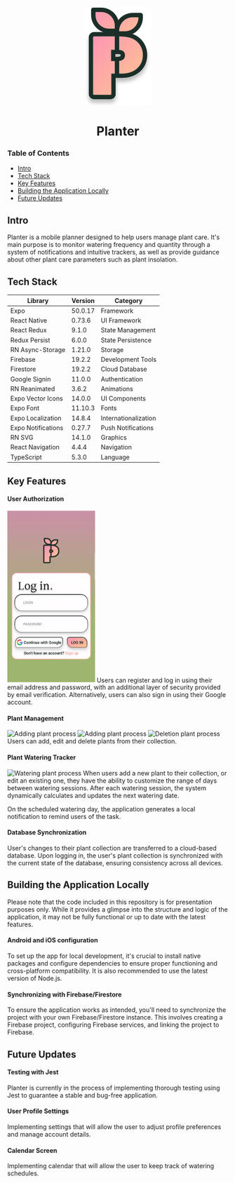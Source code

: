 <div align="center">
  <img src="assets/icons/logo.svg" alt="Logo" />
  <h1> Planter </h1>
</div>


### Table of Contents
* [Intro](#intro)
* [Tech Stack](#tech-stack)
* [Key Features](#key-features)
* [Building the Application Locally](#building-the-application-locally)
* [Future Updates](#future-updates)

## Intro
Planter is a mobile planner designed to help users manage plant care. It's main purpose is to monitor watering frequency and quantity through a system of notifications and intuitive trackers, as well as provide guidance about other plant care parameters such as plant insolation.

## Tech Stack
| Library                                    | Version    | Category          |
|--------------------------------------------|------------|-------------------|
| Expo                                       | 50.0.17    | Framework         |
| React Native                               | 0.73.6     | UI Framework      |
| React Redux                                | 9.1.0      | State Management  |
| Redux Persist                              | 6.0.0      | State Persistence |
| RN Async-Storage                           | 1.21.0     | Storage           |
| Firebase                                   | 19.2.2     | Development Tools |
| Firestore                                  | 19.2.2     | Cloud Database    |
| Google Signin                              | 11.0.0     | Authentication    |
| RN Reanimated                              | 3.6.2      | Animations        |
| Expo Vector Icons                          | 14.0.0     | UI Components     |
| Expo Font                                  | 11.10.3    | Fonts             |
| Expo Localization                          | 14.8.4     | Internationalization |
| Expo Notifications                         | 0.27.7     | Push Notifications |
| RN SVG                                     | 14.1.0     | Graphics          |
| React Navigation                           | 4.4.4      | Navigation        |
| TypeScript                                 | 5.3.0      | Language          |

## Key Features
#### User Authorization
<img src="assets/login.gif" alt="Authorization process" width="200"/>  
Users can register and log in using their email address and password, with an additional layer of security provided by email verification.
Alternatively, users can also sign in using their Google account.

#### Plant Management
<img src="assets/adding1.gif" alt="Adding plant process" width="200"/>  <img src="assets/adding2.gif" alt="Adding plant process" width="200"/>
<img src="assets/delete.gif" alt="Deletion plant process" width="200"/>  
Users can add, edit and delete plants from their collection.  

#### Plant Watering Tracker
<img src="assets/watering.gif" alt="Watering plant process" width="200"/>  
When users add a new plant to their collection, or edit an existing one, they have the ability to customize the range of days between watering sessions. After each watering session, the system dynamically calculates and updates the next watering date.  

On the scheduled watering day, the application generates a local notification to remind users of the task.  

#### Database Synchronization
User's changes to their plant collection are transferred to a cloud-based database. Upon logging in, the user's plant collection is synchronized with the current state of the database, ensuring consistency across all devices.

## Building the Application Locally
Please note that the code included in this repository is for presentation purposes only. While it provides a glimpse into the structure and logic of the application, it may not be fully functional or up to date with the latest features.

#### Android and iOS configuration
To set up the app for local development, it's crucial to install native packages and configure dependencies to ensure proper functioning and cross-platform compatibility.
It is also recommended to use the latest version of Node.js.

#### Synchronizing with Firebase/Firestore
To ensure the application works as intended, you'll need to synchronize the project with your own Firebase/Firestore instance. This involves creating a Firebase project, configuring Firebase services, and linking the project to Firebase.

## Future Updates
#### Testing with Jest
Planter is currently in the process of implementing thorough testing using Jest to guarantee a stable and bug-free application.

#### User Profile Settings
Implementing settings that will allow the user to adjust profile preferences and manage account details.

#### Calendar Screen
Implementing calendar that will allow the user to keep track of watering schedules.

